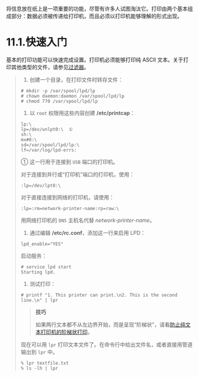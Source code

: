 将信息放在纸上是一项重要的功能，尽管有许多人试图淘汰它。打印由两个基本组成部分：数据必须被传递给打印机，而且必须以打印机能够理解的形式出现。

# 11.1.快速入门

基本的打印功能可以快速完成设置。打印机必须能够打印纯 ASCII 文本。关于打印其他类型的文件，请参见[过滤器](https://docs.freebsd.org/en/books/handbook/book/#printing-lpd-filters)。

> 1. 创建一个目录，在打印文件时转存文件：
>
> ```shell-session
> # mkdir -p /var/spool/lpd/lp
> # chown daemon:daemon /var/spool/lpd/lp
> # chmod 770 /var/spool/lpd/lp
> ```
>
> 1. 以 `root` 权限用这些内容创建 **/etc/printcap**：
>
> ```shell-session
> lp:\
> lp=/dev/unlpt0:\  ①
> sh:\
> mx#0:\
> sd=/var/spool/lpd/lp:\
> lf=/var/log/lpd-errs:
> ```
>
> ① 这一行用于连接到 `USB` 端口的打印机。
>
> 对于连接到并行或“打印机”端口的打印机，使用：
>
> ```shell-session
> :lp=/dev/lpt0:\
> ```
>
> 对于直接连接到网络的打印机，请使用：
>
> ```shell-session
> :lp=:rm=network-printer-name:rp=raw:\
> ```
>
> 用网络打印机的 `DNS` 主机名代替 _network-printer-name_。
>
> 1. 通过编辑 **/etc/rc.conf**，添加这一行来启用 LPD：
>
> ```shell-session
> lpd_enable="YES"
> ```
>
> 启动服务：
>
> ```shell-session
> # service lpd start
> Starting lpd.
> ```
>
> 1. 测试打印：
>
> ```shell-session
> # printf "1. This printer can print.\n2. This is the second line.\n" | lpr
> ```
>
> > **技巧**
> >
> > 如果两行文本都不从左边界开始，而是呈现“阶梯状”，请看[防止纯文本打印机的阶梯状打印](https://docs.freebsd.org/en/books/handbook/book/#printing-lpd-filters-stairstep)。
>
> 现在可以用 `lpr` 打印文本文件了。在命令行中给出文件名，或者直接用管道输出到 `lpr` 中。
>
> ```shell-session
> % lpr textfile.txt
> % ls -lh | lpr
> ```
